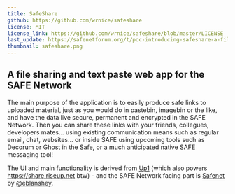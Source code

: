 ```yaml
---
title: SafeShare
github: https://github.com/wrnice/safeshare
license: MIT
license_link: https://github.com/wrnice/safeshare/blob/master/LICENSE
last_update: https://safenetforum.org/t/poc-introducing-safeshare-a-file-sharing-and-pasting-webapp/9486/28
thumbnail: safeshare.png
---
```


## A file sharing and text paste web app for the SAFE Network

The main purpose of the application is to easily produce safe links to uploaded material, just as you would do in pastebin, imagebin or the like, and have the data live secure, permanent and encrypted in the SAFE Network. Then you can share these links with your friends, collegues, developers mates... using existing communication means such as regular email, chat, websites... or inside SAFE using upcoming tools such as Decorum or Ghost in the Safe, or a much anticipated native SAFE messaging tool!

The UI and main functionality is derived from [Up1](https://github.com/Upload/Up1) (which also powers <https://share.riseup.net> btw) - and the SAFE Network facing part is [Safenet](https://github.com/eblanshey/safenet) by [@eblanshey](https://safenetforum.org/users/eblanshey).
